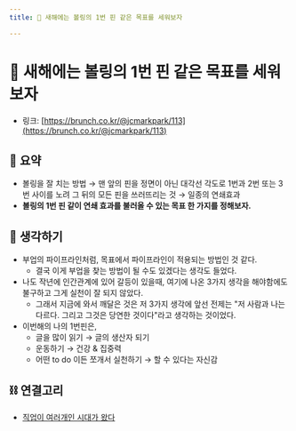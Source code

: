 ```yaml
---
title: 🎳 새해에는 볼링의 1번 핀 같은 목표를 세워보자

---
```

# 🎳 새해에는 볼링의 1번 핀 같은 목표를 세워보자

- 링크: [https://brunch.co.kr/@jcmarkpark/113](https://brunch.co.kr/@jcmarkpark/113)

## 📝 요약 
- 볼링을 잘 치는 방법 → 맨 앞의 핀을 정면이 아닌 대각선 각도로 1번과 2번 또는 3번 사이를 노려 그 뒤의 모든 핀을 쓰러뜨리는 것 → 일종의 연쇄효과 
- **볼링의 1번 핀 같이 연쇄 효과를 불러올 수 있는 목표 한 가지를 정해보자.**

## 🤔 생각하기 
- 부업의 파이프라인처럼, 목표에서 파이프라인이 적용되는 방법인 것 같다.
  - 결국 이게 부업을 찾는 방법이 될 수도 있겠다는 생각도 들었다.    
- 나도 작년에 인간관계에 있어 갈등이 있을때, 여기에 나온 3가지 생각을 해야함에도 불구하고 그게 실천이 잘 되지 않았다.  
  - 그래서 지금에 와서 깨달은 것은 저 3가지 생각에 앞선 전제는 "저 사람과 나는 다르다. 그리고 그것은 당연한 것이다"라고 생각하는 것이었다.  
- 이번해의 나의 1번핀은,
  - 글을 많이 읽기 → 글의 생산자 되기 
  - 운동하기 → 건강 & 집중력 
  - 어떤 to do 이든 쪼개서 실천하기 → 할 수 있다는 자신감 

## ⛓ 연결고리 
- [직업이 여러개인 시대가 왔다](../Business/the-era-of-many-job-has-come.md)